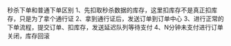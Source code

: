 秒杀下单和普通下单区别
1、先扣取秒杀数据的库存，这里扣库存不是真正扣库存，只是为了拿个通行证
2、拿到通行证后，发送订单到订单中心
3、进行正常的下单流程，提交订单、扣库存，发送延迟队列等待支付
4、N分钟未支付进行订单关闭，库存回滚
